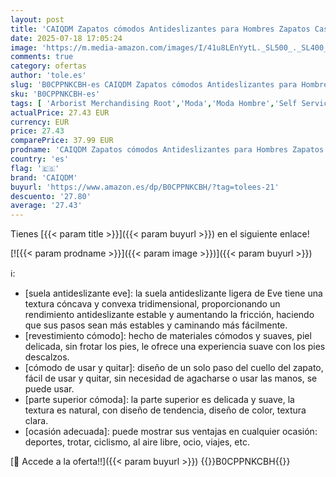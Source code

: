 ```yaml
---
layout: post
title: 'CAIQDM Zapatos cómodos Antideslizantes para Hombres Zapatos Casuales para Caminar Zapatos Casuales Retro Moda Ligera y Transpirable Zapatos de Jogging Moda Zapatos Casuales Azul 44 EU'
date: 2025-07-18 17:05:24
image: 'https://m.media-amazon.com/images/I/41u8LEnYytL._SL500_._SL400_.jpg'
comments: true
category: ofertas
author: 'tole.es'
slug: 'B0CPPNKCBH-es CAIQDM Zapatos cómodos Antideslizantes para Hombres...'
sku: 'B0CPPNKCBH-es'
tags: [ 'Arborist Merchandising Root','Moda','Moda Hombre','Self Service','Special Features Stores','Zapatillas casual para hombre','Zapatillas deportivas y de moda para hombre','Zapatos para hombre','Zapatos para hombres','c8538d25-3af9-48d3-aeff-5f3ce5572a36_0','c8538d25-3af9-48d3-aeff-5f3ce5572a36_9201','caiqdm','zapatos','🇪🇸', ]
actualPrice: 27.43 EUR
currency: EUR
price: 27.43
comparePrice: 37.99 EUR
prodname: 'CAIQDM Zapatos cómodos Antideslizantes para Hombres Zapatos Casuales para Caminar Zapatos Casuales Retro Moda Ligera y Transpirable Zapatos de Jogging Moda Zapatos Casuales Azul 44 EU'
country: 'es'
flag: '🇪🇸'
brand: 'CAIQDM'
buyurl: 'https://www.amazon.es/dp/B0CPPNKCBH/?tag=tolees-21'
descuento: '27.80'
average: '27.43'
---
```


Tienes [{{< param title >}}]({{< param buyurl >}}) en el siguiente enlace!

[![{{< param prodname >}}]({{< param image >}})]({{< param buyurl >}})

ℹ️:

- [suela antideslizante eve]: la suela antideslizante ligera de Eve tiene una textura cóncava y convexa tridimensional, proporcionando un rendimiento antideslizante estable y aumentando la fricción, haciendo que sus pasos sean más estables y caminando más fácilmente.
- [revestimiento cómodo]: hecho de materiales cómodos y suaves, piel delicada, sin frotar los pies, le ofrece una experiencia suave con los pies descalzos.
- [cómodo de usar y quitar]: diseño de un solo paso del cuello del zapato, fácil de usar y quitar, sin necesidad de agacharse o usar las manos, se puede usar.
- [parte superior cómoda]: la parte superior es delicada y suave, la textura es natural, con diseño de tendencia, diseño de color, textura clara.
- [ocasión adecuada]: puede mostrar sus ventajas en cualquier ocasión: deportes, trotar, ciclismo, al aire libre, ocio, viajes, etc.

[🛒 Accede a la oferta!!]({{< param buyurl >}})
{{<world>}}B0CPPNKCBH{{</world>}}
